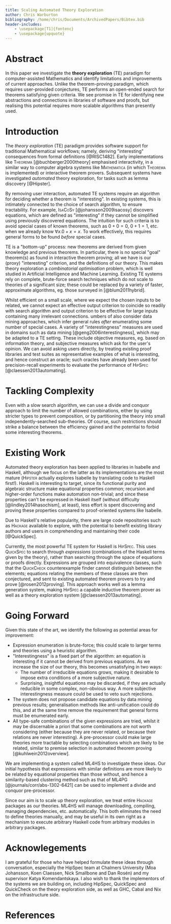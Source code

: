 ```yaml
---
title: Scaling Automated Theory Exploration
author: Chris Warburton
bibliography: /home/chris/Documents/ArchivedPapers/Bibtex.bib
header-includes:
    - \usepackage[T1]{fontenc}
    - \usepackage{upquote}
---
```


# Abstract #

In this paper we investigate the **theory exploration** (TE) paradigm for computer-assisted Mathematics and identify limitations and improvements of current approaches. Unlike the theorem-proving paradigm, which requires user-provided conjectures, TE performs an open-ended search for theorems satisfying given criteria. We see promise in TE for identifying new abstractions and connections in libraries of software and proofs, but realising this potential requires more scalable algorithms than presently used.

# Introduction #

The *theory exploration* (TE) paradigm provides software support for traditional Mathematical workflows; namely, deriving "interesting" consequences from formal definitions [@RISC1482]. Early implementations like <span style="font-variant:small-caps;">Theorema</span> [@buchberger2000theory] emphasised interactivity, in a similar way to computer algebra systems like <span style="font-variant:small-caps;">Mathematica</span> (in which <span style="font-variant:small-caps;">Theorema</span> is implemented) or interactive theorem provers. Subsequent systems have investigated *automated* theory exploration, for tasks such as lemma discovery [@Hipster].

By removing user interaction, automated TE systems require an algorithm for deciding whether a theorem is "interesting". In existing systems, this is intimately connected to the choice of search algorithm, to ensure tractability. For example, <span style="font-variant:small-caps;">IsaCoSy</span> [@johansson2009isacosy] discovers equations, which are defined as "interesting" if they cannot be simplified using previously discovered equations. The intuition for such criteria is to avoid special cases of known theorems, such as $0 + 0 = 0$, $0 + 1 = 1$, etc. when we already know $\forall x. 0 + x = x$. To work effectively, this requires general forms to be found *before* special cases.

TE is a "bottom-up" process: new theorems are derived from given knowledge and previous theorems. In particular, there is no special "goal" theorem(s) as found in interactive theorem proving; all we have is our (proxy) "interesting" criterion, and the definitions of our theory. This makes theory exploration a *combinatorial optimisation* problem, which is well studied in Artificial Intelligence and Machine Learning. Existing TE systems rely on complete, brute-force search techniques which do not scale to theories of a significant size; these could be replaced by a variety of faster, approximate algorithms, eg. those surveyed in [@blum2011hybrid].

Whilst efficient on a small scale, where we expect the chosen inputs to be related, we cannot expect an effective output criterion to coincide so readily with search algorithm and output criterion to be effective for large inputs containing many irrelevant connections. umbers of also consider data mining approaches, which infer general rules *after* enumerating some number of special cases. A variety of "interestingness" measures are used in domains such as data mining [@geng2006interestingness], which may be adapted to a TE setting. These include objective measures, eg. based on information theory, and subjective measures which ask for the user's opinion. We can avoid asking users directly, by treating existing proof libraries and test suites as representative examples of what is interesting, and hence construct an oracle; such oracles have already been used for precision-recall experiments to evaluate the performance of <span style="font-variant:small-caps;">HipSpec</span> [@claessen2013automating].

# Tackling Complexity #

Even with a slow search algorithm, we can use a divide and conquor approach to limit the number of allowed combinations, either by using stricter types to prevent composition, or by partitioning the theory into small independently-searched sub-theories. Of course, such restrictions should strike a balance between the efficiency gained and the potential to forbid some interesting theorems.

# Existing Work #

Automated theory exploration has been applied to libraries in Isabelle and Haskell, although we focus on the latter as its implementations are the most mature (<span style="font-variant:small-caps;">Hipster</span> actually explores Isabelle by translating code to Haskell first!). Haskell is interesting to target, since its functional purity and algebraic structure make equational properties common; recursion and higher-order functions make automation non-trivial; and since these properties can't be expressed in Haskell itself (without difficulty [@lindley2014hasochism], at least), less effort is spent discovering and proving these properties compared to proof-oriented systems like Isabelle.

Due to Haskell's relative popularity, there are large code repositories such as <span style="font-variant:small-caps;">Hackage</span> available to explore, with the potential to benefit existing library authors and users in comprehending and maintaining their code [@QuickSpec].

Currently, the most powerful TE system for Haskell is <span style="font-variant:small-caps;">HipSpec</span>. This uses <span style="font-variant:small-caps;">QuickSpec</span> to search through *expressions* (combinations of the Haskell terms given by the theory), rather than searching through the space of equations or proofs directly. Expressions are grouped into equivalence classes, such that the <span style="font-variant:small-caps;">QuickCheck</span> counterexample finder cannot distinguish between the elements; equations relating the members of these classes are then conjectured, and sent to existing automated theorem provers to try and prove [@rosen2012proving]. This approach works well as a lemma generation system, making <span style="font-variant:small-caps;">HipSpec</span> a capable inductive theorem prover as well as a theory exploration system [@claessen2013automating].

# Going Forward #

Given this state of the art, we identify the following as potential areas for improvement:

 - Expression enumeration is brute-force; this could scale to larger terms and theories using a heuristic algorithm.
 - "Interestingness" is a fixed part of the algorithm: an equation is interesting if it cannot be derived from previous equations. As we increase the size of our theory, this becomes unsatisfying in two ways:
    - The number of irreducible equations grows, making it desirable to impose extra conditions of a more subjective nature.
    - Surprising, insightful equations may be discarded, if they are actually reducible in some complex, non-obvious way. A more subjective interestingness measure could be used to veto such rejections.
 - The system does not propose candidate equations by data mining previous results; generalisation methods like anti-unification could do this, and at the same time remove the requirement that general forms must be enumerated early.
 - All type-safe combinations of the given expressions are tried, whilst it may be discernable a priori that some combinations are not worth considering (either because they are never related, or because their relations are never interesting). A pre-processor could make large theories more tractable by selecting combinations which are likely to be related, similar to premise selection in automated theorem proving [@kuhlwein2012overview].

We are implementing a system called <span style="font-variant:small-caps;">ML4HS</span> to investigate these ideas. Our initial hypothesis that expressions with similar definitions are more likely to be related by equational properties than those without, and hence a similarity-based clustering method such as that of <span style="font-variant:small-caps;">ML4PG</span> [@journals/corr/abs-1302-6421] can be used to implement a divide and conquor pre-processor.

Since our aim is to scale up theory exploration, we treat entire <span style="font-variant:small-caps;">Hackage</span> packages as our theories. <span style="font-variant:small-caps;">ML4HS</span> will manage downloading, compiling, managing dependencies, etc. automatically. This both eliminates the need to define theories manually, and may be useful in its own right as a mechanism to execute arbitrary Haskell code from arbitrary modules in arbitrary packages.

# Acknowlegements #

I am grateful for those who have helped formulate these ideas through conversation, especially the HipSpec team at Chalmers University (Moa Johansson, Koen Claessen, Nick Smallbone and Dan Rosén) and my supervisor Katya Komendantskaya. I also wish to thank the implementors of the systems we are building on, including HipSpec, QuickSpec and QuickCheck on the theory exploration side, as well as GHC, Cabal and Nix on the infrastructure side.

# References #
